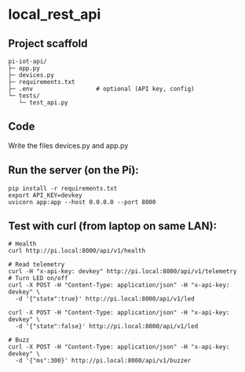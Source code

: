 # local_rest_api
## Project scaffold
````
pi-iot-api/
├─ app.py
├─ devices.py
├─ requirements.txt
├─ .env                  # optional (API key, config)
└─ tests/
   └─ test_api.py
````
## Code
Write the files devices.py and app.py

## Run the server (on the Pi):
```
pip install -r requirements.txt
export API_KEY=devkey
uvicorn app:app --host 0.0.0.0 --port 8000
```
## Test with curl (from laptop on same LAN):

```
# Health
curl http://pi.local:8000/api/v1/health

# Read telemetry
curl -H "x-api-key: devkey" http://pi.local:8000/api/v1/telemetry
# Turn LED on/off
curl -X POST -H "Content-Type: application/json" -H "x-api-key: devkey" \
  -d '{"state":true}' http://pi.local:8000/api/v1/led

curl -X POST -H "Content-Type: application/json" -H "x-api-key: devkey" \
  -d '{"state":false}' http://pi.local:8000/api/v1/led

# Buzz
curl -X POST -H "Content-Type: application/json" -H "x-api-key: devkey" \
  -d '{"ms":300}' http://pi.local:8000/api/v1/buzzer
```

